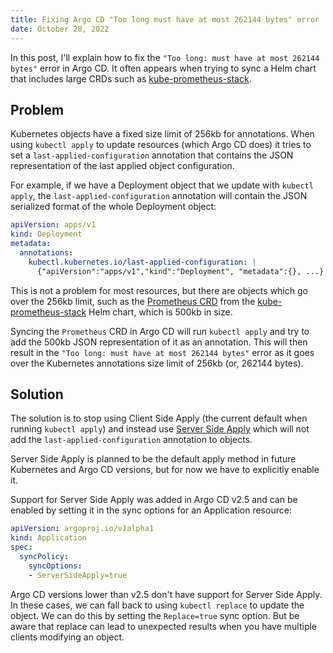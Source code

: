 ```yaml
---
title: Fixing Argo CD "Too long must have at most 262144 bytes" error
date: October 28, 2022
---
```


In this post, I'll explain how to fix the `"Too long: must have at most 262144 bytes"` error in Argo CD. It often appears when trying to sync a Helm chart that includes large CRDs such as 
[kube-prometheus-stack](https://github.com/prometheus-community/helm-charts/tree/main/charts/kube-prometheus-stack).

## Problem

Kubernetes objects have a fixed size limit of 256kb for
annotations. When using `kubectl apply` to update resources (which Argo CD does) it tries to
set a `last-applied-configuration` annotation that contains the JSON
representation of the last applied object configuration.

For example, if we have a Deployment object that we update with `kubectl
apply`, the `last-applied-configuration` annotation will contain the JSON
serialized format of the whole Deployment object:

```yaml
apiVersion: apps/v1
kind: Deployment
metadata:
  annotations:
    kubectl.kubernetes.io/last-applied-configuration: |
      {"apiVersion":"apps/v1","kind":"Deployment", "metadata":{}, ...}
```

This is not a problem for most resources, but there are objects which go over
the 256kb limit, such as the [Prometheus
CRD](https://github.com/prometheus-community/helm-charts/blob/main/charts/kube-prometheus-stack/crds/crd-prometheuses.yaml)
from the [kube-prometheus-stack](https://github.com/prometheus-community/helm-charts/tree/main/charts/kube-prometheus-stack) Helm chart, which is 500kb in size. 

Syncing the `Prometheus` CRD in Argo CD will run `kubectl apply` and try to add the 500kb JSON representation of it as an annotation. This
will then result in the `"Too long: must have at most 262144 bytes"` error as
it goes over the Kubernetes annotations size limit of 256kb (or, 262144 bytes).

## Solution

The solution is to stop using Client Side Apply (the current default when running `kubectl apply`) and instead use [Server Side
Apply](https://kubernetes.io/docs/reference/using-api/server-side-apply/) which
will not add the `last-applied-configuration` annotation to objects.

Server Side Apply is planned to be the default apply method in future Kubernetes and Argo CD versions, but for now we have to explicitly enable it. 

Support for Server Side Apply was added in Argo CD v2.5 and can be enabled by
setting it in the sync options for an Application resource:

```yaml
apiVersion: argoproj.io/v1alpha1
kind: Application
spec:
  syncPolicy:
    syncOptions:
    - ServerSideApply=true
```

Argo CD versions lower than v2.5 don't have support for Server Side Apply. In
these cases, we can fall back to using `kubectl replace` to update the object.
We can do this by setting the `Replace=true` sync option. But be aware that replace
can lead to unexpected results when you have multiple clients modifying an
object.
